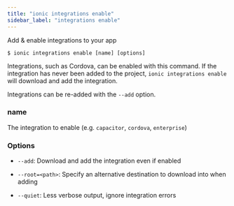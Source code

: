 ```yaml
---
title: "ionic integrations enable"
sidebar_label: "integrations enable"
---
```





Add & enable integrations to your app

```shell
$ ionic integrations enable [name] [options]
```

Integrations, such as Cordova, can be enabled with this command. If the integration has never been added to the project, `ionic integrations enable` will download and add the integration.

Integrations can be re-added with the `--add` option.

### name
The integration to enable (e.g. `capacitor`, `cordova`, `enterprise`)




### Options

 - `--add`: Download and add the integration even if enabled

 - `--root=<path>`: Specify an alternative destination to download into when adding

 - `--quiet`: Less verbose output, ignore integration errors 
      
